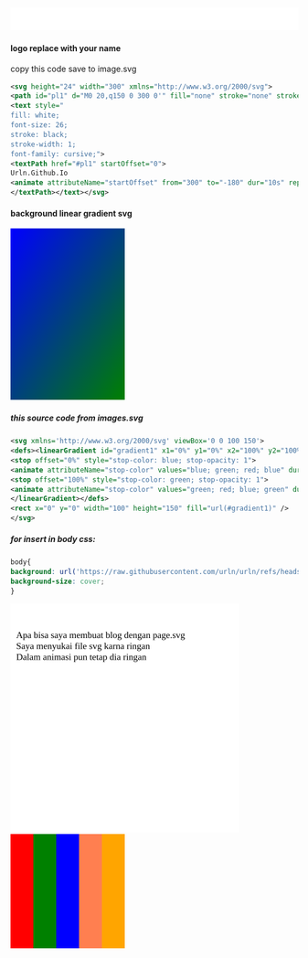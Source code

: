 [![images](svg/urln.svg)](https://urln.github.io)
#### logo replace with your name
copy this code save to image.svg
```svg
<svg height="24" width="300" xmlns="http://www.w3.org/2000/svg">
<path id="pl1" d="M0 20,q150 0 300 0'" fill="none" stroke="none" stroke-width="10"/>
<text style="
fill: white;
font-size: 26;
stroke: black;
stroke-width: 1;
font-family: cursive;">
<textPath href="#pl1" startOffset="0">
Urln.Github.Io 
<animate attributeName="startOffset" from="300" to="-180" dur="10s" repeatCount="indefinite"/>
</textPath></text></svg>
```


#### background linear gradient svg
<picture>
<source srcset="svg/bgr.svg" type="image/svg+xml">
<img src="svg/bgr.svg" alt="Home">
</picture>

##### this source code from images.svg 
```svg
<svg xmlns='http://www.w3.org/2000/svg' viewBox='0 0 100 150'>
<defs><linearGradient id="gradient1" x1="0%" y1="0%" x2="100%" y2="100%">
<stop offset="0%" style="stop-color: blue; stop-opacity: 1">
<animate attributeName="stop-color" values="blue; green; red; blue" dur="4s" repeatCount="indefinite" /></stop>
<stop offset="100%" style="stop-color: green; stop-opacity: 1">
<animate attributeName="stop-color" values="green; red; blue; green" dur="4s" repeatCount="indefinite" /></stop>
</linearGradient></defs>
<rect x="0" y="0" width="100" height="150" fill="url(#gradient1)" /> 
</svg>
```
##### for insert in body css:
```css
body{
background: url('https://raw.githubusercontent.com/urln/urln/refs/heads/main/svg/bgr.svg');
background-size: cover;
}
```

<picture>
<source srcset="new.svg" type="image/svg+xml">
<img src="new.svg" alt="Home">
</picture>
<picture>
<source srcset="svg/base.svg" type="image/svg+xml">
<img src="svg/base.svg" alt="Home">
</picture>
